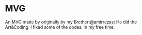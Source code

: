 # MVG
An MVG made by originally by my Brother:[@amirrezast](https://github.com/amirrezast) He did the Art&Coding. I fixed some of the codes. in my free time.
